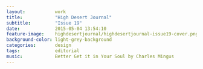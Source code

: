 ```yaml
---
layout:           work
title:            "High Desert Journal"
subtitle:         "Issue 19"
date:             2015-05-04 13:54:10
feature-image:    highdesertjournal/highdesertjournal-issue19-cover.png
background-color: light-grey-background
categories:       design
tags:             editorial
music:            Better Get it in Your Soul by Charles Mingus
---
```


